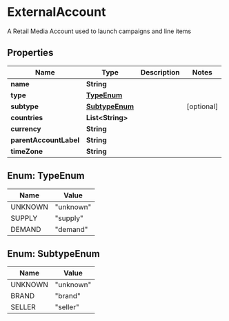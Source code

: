 

# ExternalAccount

A Retail Media Account used to launch campaigns and line items

## Properties

| Name | Type | Description | Notes |
|------------ | ------------- | ------------- | -------------|
|**name** | **String** |  |  |
|**type** | [**TypeEnum**](#TypeEnum) |  |  |
|**subtype** | [**SubtypeEnum**](#SubtypeEnum) |  |  [optional] |
|**countries** | **List&lt;String&gt;** |  |  |
|**currency** | **String** |  |  |
|**parentAccountLabel** | **String** |  |  |
|**timeZone** | **String** |  |  |



## Enum: TypeEnum

| Name | Value |
|---- | -----|
| UNKNOWN | &quot;unknown&quot; |
| SUPPLY | &quot;supply&quot; |
| DEMAND | &quot;demand&quot; |



## Enum: SubtypeEnum

| Name | Value |
|---- | -----|
| UNKNOWN | &quot;unknown&quot; |
| BRAND | &quot;brand&quot; |
| SELLER | &quot;seller&quot; |



